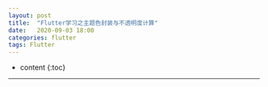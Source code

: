 ```yaml
---
layout: post
title:  "Flutter学习之主题色封装与不透明度计算"
date:   2020-09-03 18:00
categories: flutter
tags: Flutter
---
```

* content
{:toc}
------